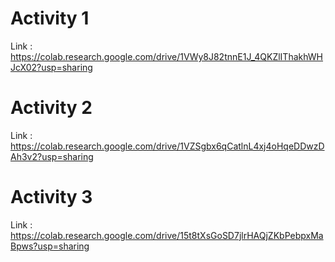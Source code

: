 # Activity 1
Link : https://colab.research.google.com/drive/1VWy8J82tnnE1J_4QKZlIThakhWHJcX02?usp=sharing

# Activity 2
Link : https://colab.research.google.com/drive/1VZSgbx6qCatlnL4xj4oHqeDDwzDAh3v2?usp=sharing

# Activity 3
Link : https://colab.research.google.com/drive/15t8tXsGoSD7jlrHAQjZKbPebpxMaBpws?usp=sharing
